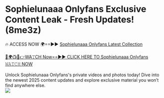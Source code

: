 # Sophielunaaa Onlyfans Exclusive Content Leak - Fresh Updates! (8me3z)

🔥 ACCESS NOW 🌍==►► <a href="https://tinyurl.com/kvy9nzfs" rel="nofollow">Sophielunaaa Onlyfans Latest Collection</a>
<br><br>
[🔴🌍📺📱👉WA𝚃CH Now==►► CLICK HERE TO Sophielunaaa Onlyfans 𝚆𝙰𝚃𝙲𝙷 NOW](https://tinyurl.com/kvy9nzfs)
<br><br>
Unlock Sophielunaaa Onlyfans's private videos and photos today! Dive into the newest 2025 content updates and explore exclusive material you won’t find anywhere else.
<br>
<a href="https://tinyurl.com/kvy9nzfs" rel="nofollow" data-target="animated-image.originalLink"><img src="https://camo.githubusercontent.com/8a4f000d20f83aca3bf7ec5f350d767afa0574a8a352519fd8cfa583a6f93a33/68747470733a2f2f692e696d6775722e636f6d2f644a486b345a712e676966" data-canonical-src="https://i.imgur.com/dJHk4Zq.gif" style="max-width: 100%; display: inline-block;" data-target="animated-image.originalImage"></a>
<br>
